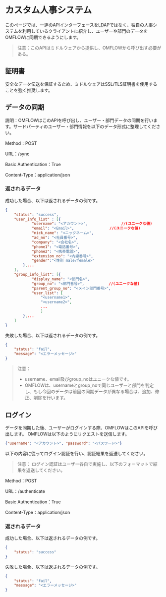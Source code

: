
# カスタム人事システム

このページでは、一連のAPIインターフェースをLDAPではなく、独自の人事システムを利用しているクライアントに紹介し、ユーザーや部門のデータをOMFLOWに同期できるようにします。

> 注意：このAPIはミドルウェアから提供し、OMFLOWから呼び出す必要がある。

## 証明書

安全なデータ伝送を保証するため、ミドルウェアはSSL/TLS証明書を使用することを強く推奨します。

## データの同期

説明：OMFLOWはこのAPIを呼び出し、ユーザー・部門データの同期を行います。サードパーティのユーザー・部門情報を以下のデータ形式に整理してください。

Method：POST

URL：/sync

Basic Authentication：True

Content-Type：application/json

### 返されるデータ

成功した場合、以下は返されるデータの例です。

``` json
{
    "status": "success",
    "user_info_list" : [{
            "username": "<アカウント>",               //(ユニークな値)
            "email": "<Email>",                //(ユニークな値)
            "nick_name": "<ニックネーム>",
            "ad_no": "<社員番号>",
            "company": "<会社名>",
            "phone1": "<電話番号>",
            "phone2": "<携帯電話>",
            "extension_no": "<内線番号>",
            "gender":"<性別 male/female>"
        },...
    ],
    "group_info_list": [{
            "display_name": "<部門名>",
            "group_no": "<部門番号>",           //(ユニークな値)
            "parent_group_no": "<メイン部門番号>",
            "user_list": [
                "<username1>", 
                "<username2>",
                ...
                ]
        },...
    ]
}

```
> 

失敗した場合、以下は返されるデータの例です。
```json
{
    "status": "fail",
    "message": "<エラーメッセージ>"
}
```


> 注意：  
>- username、email及びgroup_noはユニークな値です。
>- OMFLOWは、usernameとgroup_noで同じユーザーと部門を判定し、もし今回のデータは前回の同期データが異なる場合は、追加、修正、削除を行います。

## ログイン

データを同期した後、ユーザーがログインする際、OMFLOWはこのAPIを呼び出します。 
OMFLOWは以下のようにリクエストを送信します。

```json
{"username": "<アカウント>", "password": "<パスワード>"}
```
以下の内容に従ってログイン認証を行い、認証結果を返送してください。

> 注意：  ログイン認証はユーザー各自で実施し、以下のフォーマットで結果を返送してください。

Method：POST

URL：/authenticate

Basic Authentication：True

Content-Type：application/json

### 返されるデータ

成功した場合、以下は返されるデータの例です。

```json
{
    "status": "success"
}
```
失敗した場合、以下は返されるデータの例です。
```json
{
    "status": "fail",
    "message": "<エラーメッセージ>"
}
```
